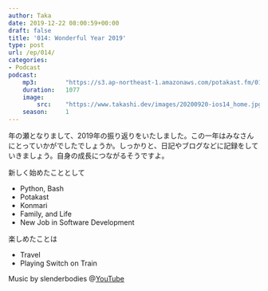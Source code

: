 ```yaml
---
author: Taka
date: 2019-12-22 08:00:59+00:00
draft: false
title: '014: Wonderful Year 2019'
type: post
url: /ep/014/
categories:
- Podcast
podcast:
    mp3:        "https://s3.ap-northeast-1.amazonaws.com/potakast.fm/014.m4a"
    duration:   1077
    image:
        src:    "https://www.takashi.dev/images/20200920-ios14_home.jpg"
    season:     1
---
```





年の瀬となりまして、2019年の振り返りをいたしました。この一年はみなさんにとっていかがでしたでしょうか。しっかりと、日記やブログなどに記録をしていきましょう。自身の成長につながるそうですよ。







新しく始めたこととして  
- Python, Bash  
- Potakast  
- Konmari  
- Family, and Life  
- New Job in Software Development







楽しめたことは  
- Travel  
- Playing Switch on Train







Music by slenderbodies @[YouTube](https://www.youtube.com/channel/UCDRGxJ2e4K9eyncdXbFcYhw)



